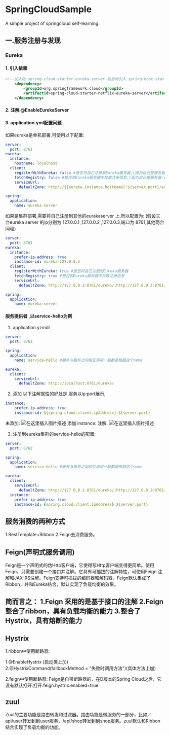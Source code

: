 # SpringCloudSample
A simple project of springcloud self-learning.

## 一.服务注册与发现
### Eureka
#### 1. 引入依赖 
```xml
<!--加入的 spring-cloud-starter-eureka-server 会自动引入 spring-boot-starter-web -->
    <dependency>
        <groupId>org.springframework.cloud</groupId>
        <artifactId>spring-cloud-starter-netflix-eureka-server</artifactId>
    </dependency>

```

#### 2. 注解 @EnableEurekaServer 

#### 3. application.yml配置问题

如果euraka是单机部署,可使用以下配置:
```yaml
server:
  port: 8761
eureka:
  instance:
    hostname: localhost
  client:
    registerWithEureka: false #是否将自己注册到Eureka服务器,(因为自己是服务器:false)
    fetchRegistry: false #是否到Eureka服务器中拉取注册信息,(因为自己是服务器:false,这两项如果不写,启动会报错)
    serviceUrl:
      defaultZone: http://${eureka.instance.hostname}:${server.port}/eureka/

spring:
  application:
    name: eureka-server

```

如果是集群部署,需要将自己注册到其他的eurakaserver 上,所以配置为:
(假设三台eureka server 的ip分别为 127.0.0.1 ,127.0.0.2 ,127.0.0.3,端口为 8761,其他两台同理)
```yaml
server:
  port: 8761
eureka:
  instance:
    prefer-ip-address: true
    instance-id: eureka-127.0.0.1
  client:
    registerWithEureka: true #是否将自己注册到Eureka服务器
    fetchRegistry: true #是否到Eureka服务器中拉取注册信息
    serviceUrl:
      defaultZone: http://127.0.0.2:8761/eureka/,http://127.0.0.3:8761/eureka/

spring:
  application:
    name: eureka-server
```

#### 服务提供者 ,以service-hello为例
1. application.yzmdl
```yaml
server:
  port: 8762

spring:
  application:
    name: service-hello #服务与服务之间相互调用一般都是根据这个name

eureka:
  client:
    serviceUrl:
      defaultZone: http://localhost:8761/eureka/
```

2. 添加 以下注解属性的好处是 服务以ip:port展示,
```yaml
instance:
    prefer-ip-address: true
    instance-id: ${spring.cloud.client.ipAddress}:${server.port}
```
未添加:
![在这里插入图片描述](https://img-blog.csdnimg.cn/20200225093447111.png?x-oss-process=image/watermark,type_ZmFuZ3poZW5naGVpdGk,shadow_10,text_aHR0cHM6Ly9ibG9nLmNzZG4ubmV0L1NoZWxsZXlMaXR0bGVoZXJv,size_16,color_FFFFFF,t_70)
添加 instance: 注解:
![在这里插入图片描述](https://img-blog.csdnimg.cn/20200225092837870.png?x-oss-process=image/watermark,type_ZmFuZ3poZW5naGVpdGk,shadow_10,text_aHR0cHM6Ly9ibG9nLmNzZG4ubmV0L1NoZWxsZXlMaXR0bGVoZXJv,size_16,color_FFFFFF,t_70)


3. 注册到eureka集群的service-hello的配置:
```yaml
server:
  port: 8762

spring:
  application:
    name: service-hello #服务与服务之间相互调用一般都是根据这个name

eureka:
  client:
    serviceUrl:
      defaultZone: http://127.0.0.1:8761/eureka/,http://127.0.0.2:8761/eureka/,http://127.0.0.3:8761/eureka/
  instance:
    prefer-ip-address: true
    instance-id: {spring.cloud.client.ipAddress}:${server.port}
```




## 服务消费的两种方式
1.RestTemplate+Ribbon 
2.Feign去消费服务。

## Feign(声明式服务调用)
Feign是一个声明式的伪Http客户端，它使得写Http客户端变得更简单。使用Feign，只需要创建一个接口并注解。它具有可插拔的注解特性，可使用Feign 注解和JAX-RS注解。Feign支持可插拔的编码器和解码器。Feign默认集成了Ribbon，并和Eureka结合，默认实现了负载均衡的效果。

简而言之：
1.Feign 采用的是基于接口的注解
2.Feign 整合了ribbon，具有负载均衡的能力
3.整合了Hystrix，具有熔断的能力
----

## Hystrix
1.ribbon中使用断路器:

1.@EnableHystrix (启动类上加)  
2.@HystrixCommand(fallbackMethod = "失败时调用方法")(具体方法上加)

2.feign中使用断路器:
Feign是自带断路器的，在D版本的Spring Cloud之后，它没有默认打开.打开:feign.hystrix.enabled=true


## zuul
Zuul的主要功能是路由转发和过滤器。路由功能是微服务的一部分，比如／api/user转发到到user服务，/api/shop转发到到shop服务。zuul默认和Ribbon结合实现了负载均衡的功能。
